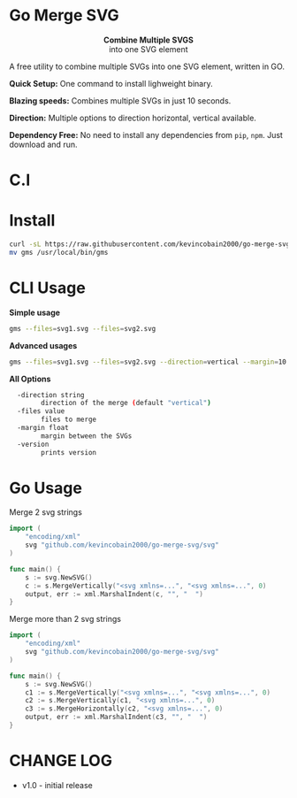 # Go Merge SVG

<p align="center">
<b>Combine Multiple SVGS</b> <br> into one SVG element
</p>

A free utility to combine multiple SVGs into one SVG element, written in GO.


**Quick Setup:** One command to install lighweight binary.

**Blazing speeds:** Combines multiple SVGs in just 10 seconds.

**Direction:** Multiple options to direction horizontal, vertical available.

**Dependency Free:** No need to install any dependencies from `pip`, `npm`. Just download and run.

# C.I



# Install

```sh
curl -sL https://raw.githubusercontent.com/kevincobain2000/go-merge-svg/master/install.sh | sh
mv gms /usr/local/bin/gms
```


# CLI Usage

**Simple usage**

```sh
gms --files=svg1.svg --files=svg2.svg
```

**Advanced usages**


```sh
gms --files=svg1.svg --files=svg2.svg --direction=vertical --margin=10
```

**All Options**

```sh
  -direction string
    	direction of the merge (default "vertical")
  -files value
    	files to merge
  -margin float
    	margin between the SVGs
  -version
    	prints version
```

# Go Usage

Merge 2 svg strings

```go
import (
    "encoding/xml"
	svg "github.com/kevincobain2000/go-merge-svg/svg"
)

func main() {
    s := svg.NewSVG()
    c := s.MergeVertically("<svg xmlns=...", "<svg xmlns=...", 0)
    output, err := xml.MarshalIndent(c, "", "  ")
}
```

Merge more than 2 svg strings

```go
import (
    "encoding/xml"
	svg "github.com/kevincobain2000/go-merge-svg/svg"
)

func main() {
    s := svg.NewSVG()
    c1 := s.MergeVertically("<svg xmlns=...", "<svg xmlns=...", 0)
    c2 := s.MergeVertically(c1, "<svg xmlns=...", 0)
    c3 := s.MergeHorizontally(c2, "<svg xmlns=...", 0)
    output, err := xml.MarshalIndent(c3, "", "  ")
}
```

# CHANGE LOG

- v1.0 - initial release